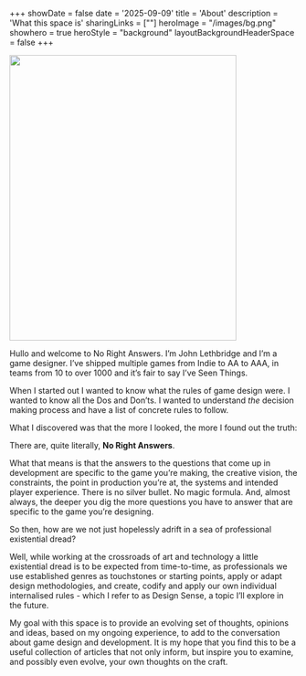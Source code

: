 +++
showDate = false
date = '2025-09-09'
title = 'About'
description = 'What this space is'
sharingLinks = [""]
heroImage = "/images/bg.png"
showhero = true
heroStyle = "background"
layoutBackgroundHeaderSpace = false
+++

<img src="/images/jl.png" height="500" width="397">

Hullo and welcome to No Right Answers. I’m John Lethbridge and I’m a game designer. I’ve shipped multiple games from Indie to AA to AAA, in teams from 10 to over 1000 and it’s fair to say I’ve Seen Things.

When I started out I wanted to know what the rules of game design were. I wanted to know all the Dos and Don’ts. I wanted to understand *the* decision making process and have a list of concrete rules to follow. 

What I discovered was that the more I looked, the more I found out the truth:

There are, quite literally, **No Right Answers**.

What that means is that the answers to the questions that come up in development are specific to the game you’re making, the creative vision, the constraints, the point in production you’re at, the systems and intended player experience. There is no silver bullet. No magic formula. And, almost always, the deeper you dig the more questions you have to answer that are specific to the game you’re designing.

So then, how are we not just hopelessly adrift in a sea of professional existential dread?

Well, while working at the crossroads of art and technology a little existential dread is to be expected from time-to-time, as professionals we use established genres as touchstones or starting points, apply or adapt design methodologies, and create, codify and apply our own individual internalised rules \- which I refer to as Design Sense, a topic I’ll explore in the future.

My goal with this space is to provide an evolving set of thoughts, opinions and ideas, based on my ongoing experience, to add to the conversation about game design and development. It is my hope that you find this to be a useful collection of articles that not only inform, but inspire you to examine, and possibly even evolve, your own thoughts on the craft.